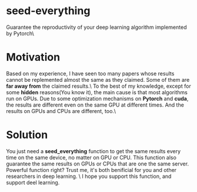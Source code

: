 # seed-everything
Guarantee the reproductivity of your deep learning algorithm implemented by Pytorch\\
# Motivation
Based on my experience, I have seen too many papers whose results cannot be replemented almost the same as they claimed. Some of them are **far away from** the claimed results.\\
To the best of my knowledge, except for some **hidden** reasons(You know it), the main cause is that most algorithms run on GPUs. Due to some optimization mechanisms on **Pytorch** and **cuda**, the results are different even on the same GPU at different times. And the results on GPUs and CPUs are different, too.\\
# Solution
You just need a **seed_everything** function to get the same results every time on the same device, no matter on GPU or CPU. This function also guarantee the same results on GPUs or CPUs that are one the same server. Powerful function right? Trust me, it's both benificial for you and other researchers in deep learning. \\
I hope you support this function, and support deel learning.
